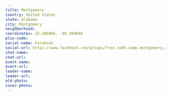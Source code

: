 ```yaml
---
title: Montgomery
country: United States
state: Alabama
city: Montgomery
neighborhood: 
coordinates: 32.366966, -86.300648
plus-code:
social-name: Facebook
social-url: https://www.facebook.com/groups/free.code.camp.montgomery.alabama
chat-name:
chat-url:
event-name:
event-url:
leader-name:
leader-url:
old-photo: 
cover-photo:
---
```

